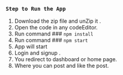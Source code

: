 ### `Step to Run the App`

1. Download the zip file and unZip it .
2. Open the code in any codeEditor.
3. Run command ### `npm install`
4. Run command ### `npm start`
5. App will start
6. Login and signup .
7. You redirect to dashboard or home page.
8. Where you can post and like the post.

